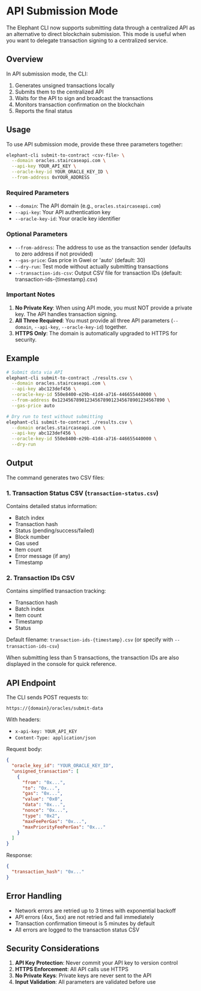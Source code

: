 # API Submission Mode

The Elephant CLI now supports submitting data through a centralized API as an alternative to direct blockchain submission. This mode is useful when you want to delegate transaction signing to a centralized service.

## Overview

In API submission mode, the CLI:

1. Generates unsigned transactions locally
2. Submits them to the centralized API
3. Waits for the API to sign and broadcast the transactions
4. Monitors transaction confirmation on the blockchain
5. Reports the final status

## Usage

To use API submission mode, provide these three parameters together:

```bash
elephant-cli submit-to-contract <csv-file> \
  --domain oracles.staircaseapi.com \
  --api-key YOUR_API_KEY \
  --oracle-key-id YOUR_ORACLE_KEY_ID \
  --from-address 0xYOUR_ADDRESS
```

### Required Parameters

- `--domain`: The API domain (e.g., `oracles.staircaseapi.com`)
- `--api-key`: Your API authentication key
- `--oracle-key-id`: Your oracle key identifier

### Optional Parameters

- `--from-address`: The address to use as the transaction sender (defaults to zero address if not provided)
- `--gas-price`: Gas price in Gwei or 'auto' (default: 30)
- `--dry-run`: Test mode without actually submitting transactions
- `--transaction-ids-csv`: Output CSV file for transaction IDs (default: transaction-ids-{timestamp}.csv)

### Important Notes

1. **No Private Key**: When using API mode, you must NOT provide a private key. The API handles transaction signing.
2. **All Three Required**: You must provide all three API parameters (`--domain`, `--api-key`, `--oracle-key-id`) together.
3. **HTTPS Only**: The domain is automatically upgraded to HTTPS for security.

## Example

```bash
# Submit data via API
elephant-cli submit-to-contract ./results.csv \
  --domain oracles.staircaseapi.com \
  --api-key abc123def456 \
  --oracle-key-id 550e8400-e29b-41d4-a716-446655440000 \
  --from-address 0x1234567890123456789012345678901234567890 \
  --gas-price auto

# Dry run to test without submitting
elephant-cli submit-to-contract ./results.csv \
  --domain oracles.staircaseapi.com \
  --api-key abc123def456 \
  --oracle-key-id 550e8400-e29b-41d4-a716-446655440000 \
  --dry-run
```

## Output

The command generates two CSV files:

### 1. Transaction Status CSV (`transaction-status.csv`)

Contains detailed status information:

- Batch index
- Transaction hash
- Status (pending/success/failed)
- Block number
- Gas used
- Item count
- Error message (if any)
- Timestamp

### 2. Transaction IDs CSV

Contains simplified transaction tracking:

- Transaction hash
- Batch index
- Item count
- Timestamp
- Status

Default filename: `transaction-ids-{timestamp}.csv` (or specify with `--transaction-ids-csv`)

When submitting less than 5 transactions, the transaction IDs are also displayed in the console for quick reference.

## API Endpoint

The CLI sends POST requests to:

```
https://{domain}/oracles/submit-data
```

With headers:

- `x-api-key: YOUR_API_KEY`
- `Content-Type: application/json`

Request body:

```json
{
  "oracle_key_id": "YOUR_ORACLE_KEY_ID",
  "unsigned_transaction": [
    {
      "from": "0x...",
      "to": "0x...",
      "gas": "0x...",
      "value": "0x0",
      "data": "0x...",
      "nonce": "0x...",
      "type": "0x2",
      "maxFeePerGas": "0x...",
      "maxPriorityFeePerGas": "0x..."
    }
  ]
}
```

Response:

```json
{
  "transaction_hash": "0x..."
}
```

## Error Handling

- Network errors are retried up to 3 times with exponential backoff
- API errors (4xx, 5xx) are not retried and fail immediately
- Transaction confirmation timeout is 5 minutes by default
- All errors are logged to the transaction status CSV

## Security Considerations

1. **API Key Protection**: Never commit your API key to version control
2. **HTTPS Enforcement**: All API calls use HTTPS
3. **No Private Keys**: Private keys are never sent to the API
4. **Input Validation**: All parameters are validated before use
